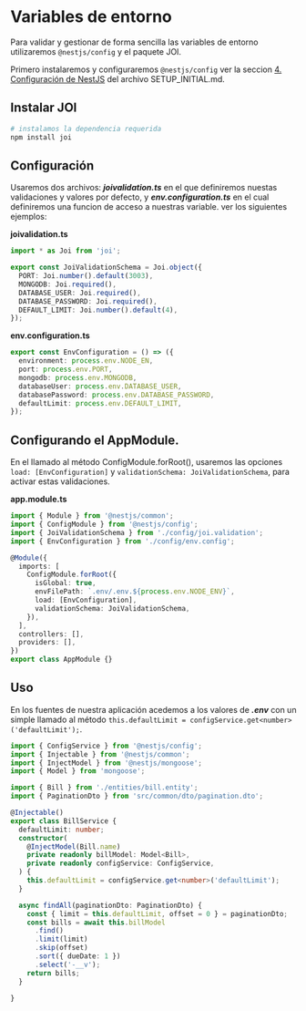 # Variables de entorno

Para validar y gestionar de forma sencilla las variables de entorno utilizaremos `@nestjs/config` y el paquete JOI.

Primero instalaremos y configuraremos `@nestjs/config` ver la seccion [4. Configuración de NestJS](SETUP_INITIAL.md#4-configuración) del archivo SETUP_INITIAL.md.

## Instalar JOI

``` bash
# instalamos la dependencia requerida
npm install joi
```

## Configuración

Usaremos dos archivos: ___joivalidation.ts___ en el que definiremos nuestas validaciones y valores por defecto, y ___env.configuration.ts___  en el cual definiremos una funcion de acceso a nuestras variable.  ver los siguientes ejemplos:

**joivalidation.ts**
``` typescript
import * as Joi from 'joi';

export const JoiValidationSchema = Joi.object({
  PORT: Joi.number().default(3003),
  MONGODB: Joi.required(),
  DATABASE_USER: Joi.required(),
  DATABASE_PASSWORD: Joi.required(),
  DEFAULT_LIMIT: Joi.number().default(4),
});
```

**env.configuration.ts**
``` typescript
export const EnvConfiguration = () => ({
  environment: process.env.NODE_EN,
  port: process.env.PORT,
  mongodb: process.env.MONGODB,
  databaseUser: process.env.DATABASE_USER,
  databasePassword: process.env.DATABASE_PASSWORD,
  defaultLimit: process.env.DEFAULT_LIMIT,
});
```

## Configurando el AppModule.

En el llamado al método ConfigModule.forRoot(), usaremos las opciones `load: [EnvConfiguration]` y `validationSchema: JoiValidationSchema`, para activar estas validaciones. 

**app.module.ts**
``` typescript
import { Module } from '@nestjs/common';
import { ConfigModule } from '@nestjs/config';
import { JoiValidationSchema } from './config/joi.validation';
import { EnvConfiguration } from './config/env.config';

@Module({
  imports: [
    ConfigModule.forRoot({
      isGlobal: true,
      envFilePath: `.env/.env.${process.env.NODE_ENV}`,
      load: [EnvConfiguration],
      validationSchema: JoiValidationSchema,
    }),
  ],
  controllers: [],
  providers: [],
})
export class AppModule {}
```

## Uso

En los fuentes de nuestra aplicación acedemos a los valores de ___.env___ con un simple llamado al método `this.defaultLimit = configService.get<number>('defaultLimit');`. 

``` typescript
import { ConfigService } from '@nestjs/config';
import { Injectable } from '@nestjs/common';
import { InjectModel } from '@nestjs/mongoose';
import { Model } from 'mongoose';

import { Bill } from './entities/bill.entity';
import { PaginationDto } from 'src/common/dto/pagination.dto';

@Injectable()
export class BillService {
  defaultLimit: number;
  constructor(
    @InjectModel(Bill.name)
    private readonly billModel: Model<Bill>,
    private readonly configService: ConfigService,
  ) {
    this.defaultLimit = configService.get<number>('defaultLimit');
  }

  async findAll(paginationDto: PaginationDto) {
    const { limit = this.defaultLimit, offset = 0 } = paginationDto;
    const bills = await this.billModel
      .find()
      .limit(limit)
      .skip(offset)
      .sort({ dueDate: 1 })
      .select('-__v');
    return bills;
  }

}
```
